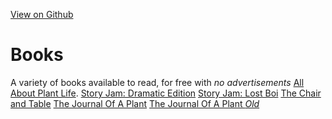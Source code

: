 <a href="https://github.com/pages-themes/cayman" class="button button-primary">View on Github</a>

<!-- Books -->
# Books
A variety of books available to read, for free with *no advertisements*
[All About Plant Life](./books/All%20About%20Plant%20Life.pdf).
[Story Jam: Dramatic Edition](./books/Story%20Jam_%20The%20Dramatic%20Edition.pdf)
[Story Jam: Lost Boi](/books/Story-Jam-Lost-Boi.pdf)
[The Chair and Table](/books/The%20Chair%20and%20Table.pdf)
[The Journal Of A Plant](/books/The-Journal-Of-A-Plant.pdf)
[The Journal Of A Plant *Old*](/books/The-Journal-Of-A-Plant-Old.pdf)
